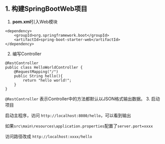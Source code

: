 ## 1. 构建SpringBootWeb项目
1. **pom.xml**引入Web模块
```
<dependency>
    <groupId>org.springframework.boot</groupId>
    <artifactId>spring-boot-starter-web</artifactId>
</dependency>
```
2. 编写Controller
```
@RestController
public class HelloWorldController {
    @RequestMapping("/")
    public String hello(){
        return "hello world!";
    }
}
```
```@RestController``` 表示Controller中的方法都默认以JSON格式输出数据。
3. 启动项目

   启动主程序，访问 ```http://localhost:8080/hello```，可以看到输出

   如果```src\main\resources\application.properties```配置了```server.port=xxxx```

   访问路径改成 ```http://localhost:xxxx/hello```